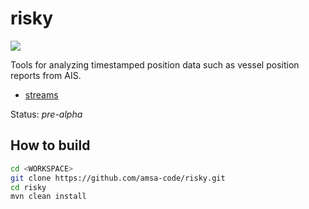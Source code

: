 risky
=====

<a href="https://travis-ci.org/amsa-code/risky"><img src="https://travis-ci.org/amsa-code/risky.svg"/></a>

Tools for analyzing timestamped position data such as vessel position reports from AIS.

* [streams](streams)

Status: *pre-alpha*

How to build
----------------

```bash
cd <WORKSPACE>
git clone https://github.com/amsa-code/risky.git
cd risky
mvn clean install
```
